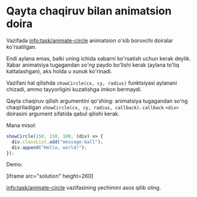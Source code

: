 # Qayta chaqiruv bilan animatsion doira

Vazifada <info:task/animate-circle> animatsion o'sib boruvchi doiralar ko'rsatilgan.

Endi aylana emas, balki uning ichida xabarni ko'rsatish uchun kerak deylik. Xabar animatsiya tugagandan _so'ng_ paydo bo'lishi kerak (aylana to'liq kattalashgan), aks holda u xunuk ko'rinadi.

Vazifani hal qilishda `showCircle(cx, cy, radius)` funktsiyasi aylanani chizadi, ammo tayyorligini kuzatishga imkon bermaydi.

Qayta chaqiruv qilish argumentini qo'shing: animatsiya tugagandan so'ng chaqiriladigan `showCircle(cx, cy, radius, callback)`. `callback` `<div>` doirasini argument sifatida qabul qilishi kerak.

Mana misol:

```js
showCircle(150, 150, 100, (div) => {
  div.classList.add("message-ball");
  div.append("Hello, world!");
});
```

Demo:

[iframe src="solution" height=260]

<info:task/animate-circle> vazifasining yechimini asos qilib oling.
